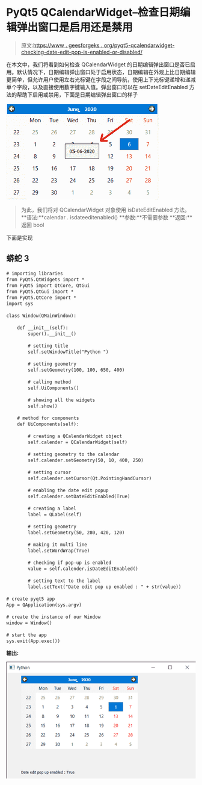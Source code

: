 # PyQt5 QCalendarWidget–检查日期编辑弹出窗口是启用还是禁用

> 原文:[https://www . geesforgeks . org/pyqt5-qcalendarwidget-checking-date-edit-pop-is-enabled-or-disabled/](https://www.geeksforgeeks.org/pyqt5-qcalendarwidget-checking-if-date-edit-pop-up-is-enabled-or-disabled/)

在本文中，我们将看到如何检查 QCalendarWidget 的日期编辑弹出窗口是否已启用。默认情况下，日期编辑弹出窗口处于启用状态，日期编辑在外观上比日期编辑更简单，但允许用户使用左右光标键在字段之间导航，使用上下光标键递增和递减单个字段，以及直接使用数字键输入值。弹出窗口可以在 setDateEditEnabled 方法的帮助下启用或禁用，下面是日期编辑弹出窗口的样子

![](img/2f0d260029424265e14fa757712676e1.png)

> 为此，我们将对 QCalendarWidget 对象使用 isDateEditEnabled 方法。
> **语法:**calendar . isdateeditenabled()
> **参数:**不需要参数
> **返回:**返回 bool

下面是实现

## 蟒蛇 3

```
# importing libraries
from PyQt5.QtWidgets import *
from PyQt5 import QtCore, QtGui
from PyQt5.QtGui import *
from PyQt5.QtCore import *
import sys

class Window(QMainWindow):

    def __init__(self):
        super().__init__()

        # setting title
        self.setWindowTitle("Python ")

        # setting geometry
        self.setGeometry(100, 100, 650, 400)

        # calling method
        self.UiComponents()

        # showing all the widgets
        self.show()

    # method for components
    def UiComponents(self):

        # creating a QCalendarWidget object
        self.calender = QCalendarWidget(self)

        # setting geometry to the calendar
        self.calender.setGeometry(50, 10, 400, 250)

        # setting cursor
        self.calender.setCursor(Qt.PointingHandCursor)

        # enabling the date edit popup
        self.calender.setDateEditEnabled(True)

        # creating a label
        label = QLabel(self)

        # setting geometry
        label.setGeometry(50, 280, 420, 120)

        # making it multi line
        label.setWordWrap(True)

        # checking if pop-up is enabled
        value = self.calender.isDateEditEnabled()

        # setting text to the label
        label.setText("Date edit pop up enabled : " + str(value))

# create pyqt5 app
App = QApplication(sys.argv)

# create the instance of our Window
window = Window()

# start the app
sys.exit(App.exec())
```

**输出:**

![](img/eb584466b42495682d528d185e40fd0d.png)